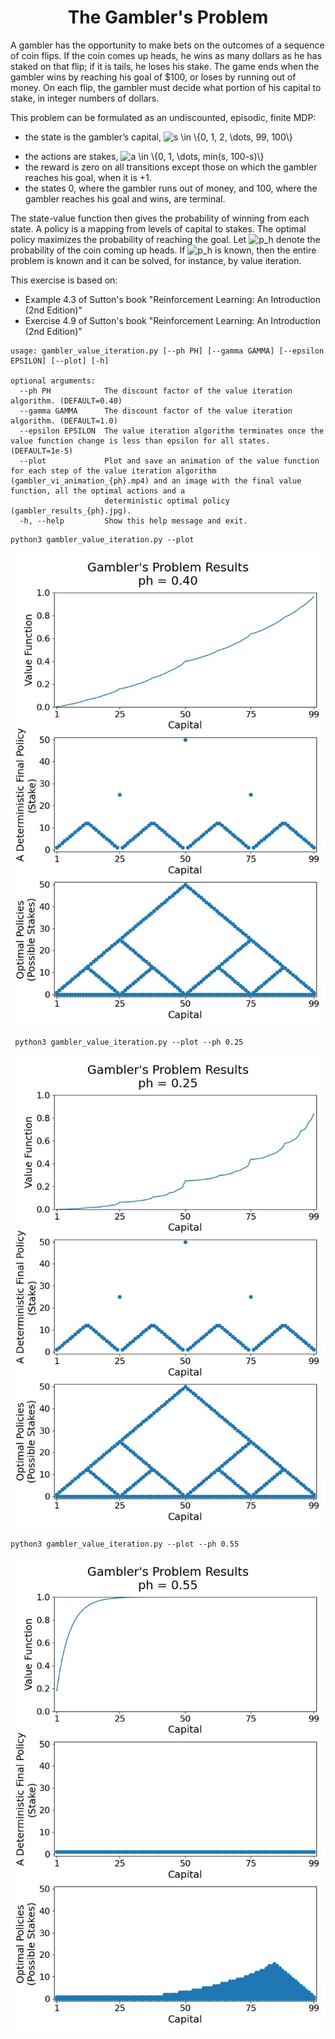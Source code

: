 <center><h1> The Gambler's Problem </h1></center>

A gambler has the opportunity to make bets on the outcomes of a sequence of coin flips. If the coin comes up heads, he 
wins as many dollars as he has staked on that flip; if it is tails, he loses his stake. The game ends when the gambler
wins by reaching his goal of $100, or loses by running out of money. On each flip, the gambler must decide what portion
of his capital to stake, in integer numbers of dollars.

This problem can be formulated as an undiscounted, episodic, finite MDP:
<!--- s \in \{0, 1, 2, \dots, 99, 100\} -->
- the state is the gambler’s capital, <img src="https://latex.codecogs.com/svg.image?s&space;\in&space;\{0,&space;1,&space;2,&space;\dots,&space;99,&space;100\}" title="s \in \{0, 1, 2, \dots, 99, 100\}" />
<!--- a \in \{0, 1, \dots, min(s, 100-s)\} --->
- the actions are stakes,  <img src="https://latex.codecogs.com/svg.image?a&space;\in&space;\{0,&space;1,&space;\dots,&space;min(s,&space;100-s)\}" title="a \in \{0, 1, \dots, min(s, 100-s)\}" />
- the reward is zero on all transitions except those on which the gambler reaches his goal, when it is +1.
- the states 0, where the gambler runs out of money, and 100, where the gambler reaches his goal and wins, are terminal.

The state-value function then gives the probability of winning from each state. A policy is a mapping from levels of 
capital to stakes. The optimal policy maximizes the probability of reaching the goal. Let <img src="https://latex.codecogs.com/svg.image?p_h" title="p_h" />
denote the probability of the coin coming up heads. If <img src="https://latex.codecogs.com/svg.image?p_h" title="p_h" />
is known, then the entire problem is known and it can be solved, for instance, by value iteration.

This exercise is based on:
- Example 4.3 of Sutton's book "Reinforcement Learning: An Introduction (2nd Edition)"
- Exercise 4.9 of Sutton's book "Reinforcement Learning: An Introduction (2nd Edition)"


```commandline
usage: gambler_value_iteration.py [--ph PH] [--gamma GAMMA] [--epsilon EPSILON] [--plot] [-h]

optional arguments:
  --ph PH            The discount factor of the value iteration algorithm. (DEFAULT=0.40)
  --gamma GAMMA      The discount factor of the value iteration algorithm. (DEFAULT=1.0)
  --epsilon EPSILON  The value iteration algorithm terminates once the value function change is less than epsilon for all states. (DEFAULT=1e-5)
  --plot             Plot and save an animation of the value function for each step of the value iteration algorithm (gambler_vi_animation_{ph}.mp4) and an image with the final value function, all the optimal actions and a
                     deterministic optimal policy (gambler_results_{ph}.jpg).
  -h, --help         Show this help message and exit.
```

```commandline
python3 gambler_value_iteration.py --plot
```
<center>
<img src="gambler_results_0.40.jpg"/>
</center>

```commandline
 python3 gambler_value_iteration.py --plot --ph 0.25
```
<center>
<img src="gambler_results_0.25.jpg"/>
</center>

```commandline
python3 gambler_value_iteration.py --plot --ph 0.55
```
<center>
<img src="gambler_results_0.55.jpg"/>
</center>